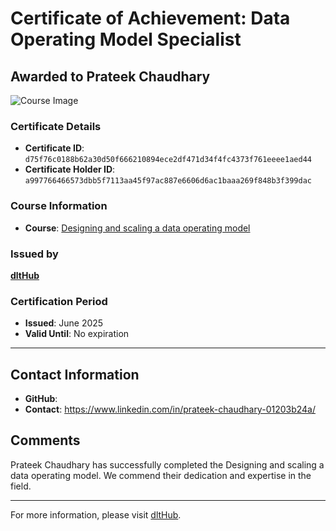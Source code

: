 
# Certificate of Achievement: Data Operating Model Specialist

## Awarded to **Prateek Chaudhary**

![Course Image](../badges/Data_Ops_Specialist.png)

### Certificate Details
- **Certificate ID**: `d75f76c0188b62a30d50f666210894ece2df471d34f4fc4373f761eeee1aed44`
- **Certificate Holder ID**: `a997766466573dbb5f7113aa45f97ac887e6606d6ac1baaa269f848b3f399dac`

### Course Information
- **Course**: [Designing and scaling a data operating model](https://www.youtube.com/live/CMXm-7x0290)

### Issued by
[**dltHub**](https://dlthub.com/) 

### Certification Period
- **Issued**: June 2025
- **Valid Until**: No expiration

---

## Contact Information
- **GitHub**: 
- **Contact**: https://www.linkedin.com/in/prateek-chaudhary-01203b24a/

## Comments
Prateek Chaudhary has successfully completed the Designing and scaling a data operating model. We commend their dedication and expertise in the field.

---

For more information, please visit [dltHub](https://dlthub.com/).
    